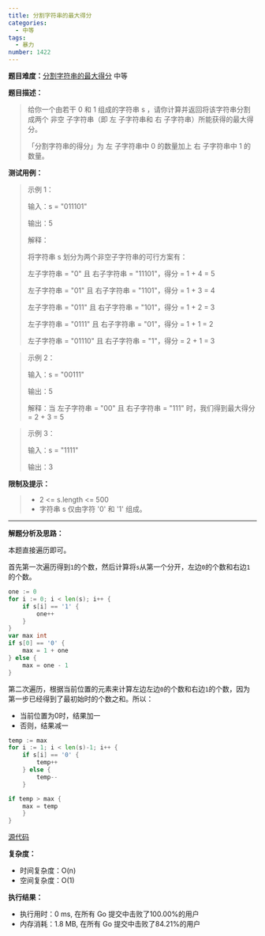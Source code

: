 ```yaml
---
title: 分割字符串的最大得分
categories:
  - 中等
tags:
  - 暴力
number: 1422
---
```

**题目难度：**[分割字符串的最大得分](https://leetcode.cn/problems/maximum-score-after-splitting-a-string/) 中等

**题目描述：**

> 给你一个由若干 0 和 1 组成的字符串 s ，请你计算并返回将该字符串分割成两个 非空 子字符串（即 左 子字符串和 右 子字符串）所能获得的最大得分。
>
> 「分割字符串的得分」为 左 子字符串中 0 的数量加上 右 子字符串中 1 的数量。

**测试用例：**

> 示例 1：
> 
> 输入：s = "011101"
> 
> 输出：5
> 
> 解释：
> 
> 将字符串 s 划分为两个非空子字符串的可行方案有：
> 
> 左子字符串 = "0" 且 右子字符串 = "11101"，得分 = 1 + 4 = 5
> 
> 左子字符串 = "01" 且 右子字符串 = "1101"，得分 = 1 + 3 = 4
> 
> 左子字符串 = "011" 且 右子字符串 = "101"，得分 = 1 + 2 = 3
> 
> 左子字符串 = "0111" 且 右子字符串 = "01"，得分 = 1 + 1 = 2
> 
> 左子字符串 = "01110" 且 右子字符串 = "1"，得分 = 2 + 1 = 3

> 示例 2：
> 
> 输入：s = "00111"
> 
> 输出：5
> 
> 解释：当 左子字符串 = "00" 且 右子字符串 = "111" 时，我们得到最大得分 = 2 + 3 = 5

> 示例 3：
> 
> 输入：s = "1111"
> 
> 输出：3


**限制及提示：**
> - 2 <= s.length <= 500
> - 字符串 s 仅由字符 '0' 和 '1' 组成。

---
**解题分析及思路：**

本题直接遍历即可。

首先第一次遍历得到`1`的个数，然后计算将`s`从第一个分开，左边`0`的个数和右边`1`的个数。
```go
one := 0
for i := 0; i < len(s); i++ {
    if s[i] == '1' {
        one++
    }
}
var max int
if s[0] == '0' {
    max = 1 + one
} else {
    max = one - 1
}
```

第二次遍历，根据当前位置的元素来计算左边左边`0`的个数和右边`1`的个数，因为第一步已经得到了最初始时的个数之和。所以：

- 当前位置为0时，结果加一
- 否则，结果减一

```go
temp := max
for i := 1; i < len(s)-1; i++ {
    if s[i] == '0' {
        temp++
    } else {
        temp--
    }

if temp > max {
    max = temp
    }
}
```


[源代码](https://github.com/lomtom/algorithm-go/blob/main/leetcode/1422分割字符串的最大得分_test.go)

**复杂度：**
- 时间复杂度：O(n)
- 空间复杂度：O(1)

**执行结果：**

- 执行用时：0 ms, 在所有 Go 提交中击败了100.00%的用户
- 内存消耗：1.8 MB, 在所有 Go 提交中击败了84.21%的用户
